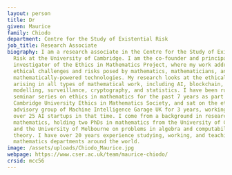 ```yaml
---
layout: person
title: Dr
given: Maurice
family: Chiodo
department: Centre for the Study of Existential Risk
job_title: Research Associate
biography: I am a research associate in the Centre for the Study of Existential
  Risk at the University of Cambridge. I am the co-founder and principal
  investigator of the Ethics in Mathematics Project, where my work addresses the
  ethical challenges and risks posed by mathematics, mathematicians, and
  mathematically-powered technologies. My research looks at the ethical issues
  arising in all types of mathematical work, including AI, blockchain, finance,
  modelling, surveillance, cryptography, and statistics. I have been running a
  seminar series on ethics in mathematics for the past 7 years as part of the
  Cambridge University Ethics in Mathematics Society, and sat on the ethics
  advisory group of Machine Intelligence Garage UK for 3 years, working with
  over 25 AI startups in that time. I come from a background in research
  mathematics, holding two PhDs in mathematics from the University of Cambridge
  and the University of Melbourne on problems in algebra and computability
  theory. I have over 20 years experience studying, working, and teaching, in
  mathematics departments around the world.
image: /assets/uploads/Chiodo_Maurice.jpg
webpage: https://www.cser.ac.uk/team/maurice-chiodo/
crsid: mcc56
---
```

